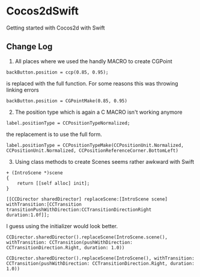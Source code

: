 Cocos2dSwift
============

Getting started with Cocos2d with Swift

Change Log
-----------

1. All places where we used the handly MACRO to create CGPoint

```[objc]
backButton.position = ccp(0.85, 0.95);
```

is replaced with the full function. For some reasons this was throwing linking errors

```
backButton.position = CGPointMake(0.85, 0.95)
```

2. The position type which is again a C MACRO isn't working anymore

```[objc]
label.positionType = CCPositionTypeNormalized;
```

the replacement is to use the full form.

```
label.positionType = CCPositionTypeMake(CCPositionUnit.Normalized, CCPositionUnit.Normalized, CCPositionReferenceCorner.BottomLeft)
```

3. Using class methods to create Scenes seems rather awkward with Swift

```[objc]
+ (IntroScene *)scene
{
    return [[self alloc] init];
}
```

```[objc]
[[CCDirector sharedDirector] replaceScene:[IntroScene scene] withTransition:[CCTransition transitionPushWithDirection:CCTransitionDirectionRight duration:1.0f]];
```

I guess using the initializer would look better. 

```
CCDirector.sharedDirector().replaceScene(IntroScene.scene(), withTransition: CCTransition(pushWithDirection: CCTransitionDirection.Right, duration: 1.0))
```

```
CCDirector.sharedDirector().replaceScene(IntroScene(), withTransition: CCTransition(pushWithDirection: CCTransitionDirection.Right, duration: 1.0))
```